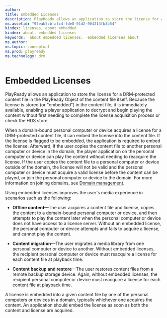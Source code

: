 ```yaml
---
author:
title: Embedded Licenses
description: PlayReady allows an application to store the license for a DRM-protected content file in the PlayReady Object of the content file itself.
ms.assetid: "97eab5cb-afc4-fde8-91d2-904213fb3b54"
kindex: licenses, about embedded
kindex: about, embedded licenses
keywords:  about embedded licenses,  embedded licenses about
ms.author:
ms.topic: conceptual
ms.prod: playready
ms.technology: drm
---
```



# Embedded Licenses


PlayReady allows an application to store the license for a DRM-protected content file in the PlayReady Object of the content file itself. Because the license is stored (or "embedded") in the content file, it is immediately available, enabling a player application to decrypt and begin playing the content without first needing to complete the license acquisition process or check the HDS store.


When a domain-bound personal computer or device acquires a license for a DRM-protected content file, it can embed the license into the content file. If the license is flagged to be embedded, the application is required to embed the license. Afterward, if the user copies the content file to another personal computer or device in the domain, the player application on the personal computer or device can play the content without needing to reacquire the license. If the user copies the content file to a personal computer or device outside of the domain, the license will not be valid and the personal computer or device must acquire a valid license before the content can be played, or join the personal computer or device to the domain. For more information on joining domains, see [Domain management](playreadydomainserver.md#domain_management).


Using embedded licenses improves the user's media experience in scenarios such as the following:

   *  **Offline content**&mdash;The user acquires a content file and license, copies the content to a domain-bound personal computer or device, and then attempts to play the content later when the personal computer or device does not have access to a license server. Without an embedded license, the personal computer or device attempts and fails to acquire a license, and cannot play the content.

   *  **Content migration**&mdash;The user migrates a media library from one personal computer or device to another. Without embedded licenses, the recipient personal computer or device must reacquire a license for each content file at playback time.

   *  **Content backup and restore**&mdash;The user restores content files from a remote backup storage device. Again, without embedded licenses, the recipient personal computer or device must reacquire a license for each content file at playback time.



A license is embedded into a given content file by one of the personal computers or devices in a domain, typically whichever one acquires the content. An application should embed the license as soon as both the content and license are acquired.
